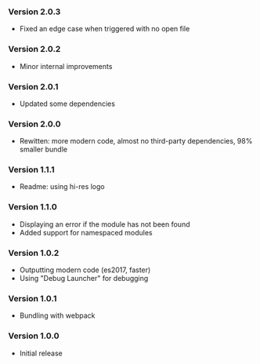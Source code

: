 ### Version 2.0.3
- Fixed an edge case when triggered with no open file

### Version 2.0.2
- Minor internal improvements

### Version 2.0.1
- Updated some dependencies

### Version 2.0.0
- Rewitten: more modern code, almost no third-party dependencies, 98% smaller bundle

### Version 1.1.1
- Readme: using hi-res logo

### Version 1.1.0
- Displaying an error if the module has not been found
- Added support for namespaced modules

### Version 1.0.2
- Outputting modern code (es2017, faster)
- Using "Debug Launcher" for debugging

### Version 1.0.1
- Bundling with webpack

### Version 1.0.0
- Initial release
